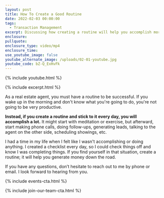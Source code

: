 ```yaml
---
layout: post
title: How To Create a Good Routine
date: 2022-02-03 00:00:00
tags:
  - Transaction Management
excerpt: Discussing how creating a routine will help you accomplish more tasks.
enclosure:
pullquote:
enclosure_type: video/mp4
enclosure_time:
use_youtube_image: false
youtube_alternate_image: /uploads/02-01-youtube.jpg
youtube_code: bZ-Q_ExHvFk
---
```

{% include youtube.html %}

{% include excerpt.html %}

As a real estate agent, you must have a routine to be successful. If you wake up in the morning and don't know what you're going to do, you're not going to be very productive.**&nbsp;**

**Instead, if you create a routine and stick to it every day, you will accomplish a lot.** It might start with meditation or exercise, but afterward, start making phone calls, doing follow-ups, generating leads, talking to the agent on the other side, scheduling showings, etc.

I had a time in my life when I felt like I wasn't accomplishing or doing anything. I created a checklist every day, so I could check things off and know I was completing things. If you find yourself in that situation, create a routine; it will help you generate money down the road.

If you have any questions, don’t hesitate to reach out to me by phone or email. I look forward to hearing from you.

{% include events-cta.html %}

{% include join-our-team-cta.html %}
